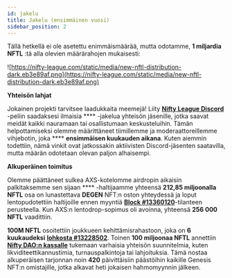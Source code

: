 ```yaml
---
id: jakelu
title: Jakelu (ensimmäinen vuosi)
sidebar_position: 2
---
```


Tällä hetkellä ei ole asetettu enimmäismäärää, mutta odotamme, **1 miljardia NFTL** :tä alla olevien määrärahojen mukaisesti:

![https://nifty-league.com/static/media/new-nftl-distribution-dark.eb3e89af.png](https://nifty-league.com/static/media/new-nftl-distribution-dark.eb3e89af.png)

**Yhteisön lahjat**

Jokainen projekti tarvitsee laadukkaita meemejä! Liity **[Nifty League Discord](https://discord.gg/niftyleague)** -peliin saadaksesi ilmaisia **** -jakelua yhteisön jäsenille, jotka saavat meidät kaikki nauramaan tai osallistumaan keskusteluihin. Tämän helpottamiseksi olemme määrittäneet tiimillemme ja moderaattoreillemme vihjebotin, joka **** **ensimmäisen kuukauden aikana**. Kuten aiemmin todettiin, nämä vinkit ovat jatkossakin aktiivisten Discord-jäsenten saatavilla, mutta määrän odotetaan olevan paljon alhaisempi.

**Alkuperäinen toimitus**

Olemme päättäneet sulkea AXS-kotelomme airdropin aikaisin palkitaksemme sen sijaan **** -haltijaamme yhteensä **212,85 miljoonalla NFTL** osa on lunastettava **DEGEN** NFT:n oston yhteydessä ja loput lentopudotettiin haltijoille ennen myyntiä **[Block #13360120](https://etherscan.io/block/13360120)**-tilanteen perusteella. Kun AXS:n lentodrop-sopimus oli avoinna, yhteensä **256 000 NFTL** vaadittiin.

**100M NFTL** osoitettiin joukkueen kehittämisrahastoon, joka on **6 kuukaudeksi** **[lohkosta #13228502](https://etherscan.io/tx/0x3649b00464903b78608f8de9308aec339ecd7446f1dc2de26a9913d2d5468ecf)**. Toinen **100 miljoonaa NFTL** annettiin **[Nifty DAO:n kassalle](https://etherscan.io/address/0xd06ae6fb7eade890f3e295d69a6679380c9456c1)** tukemaan varhaisia yhteisön suunnitelmia, kuten likviditeettikannustimia, turnauspalkintoja tai lahjoituksia. Tämä nostaa alkuperäisen tarjonnan noin **420** päivittäisiin päästöihin kaikille Genesis NFT:n omistajille, jotka alkavat heti jokaisen hahmomyynnin jälkeen.
